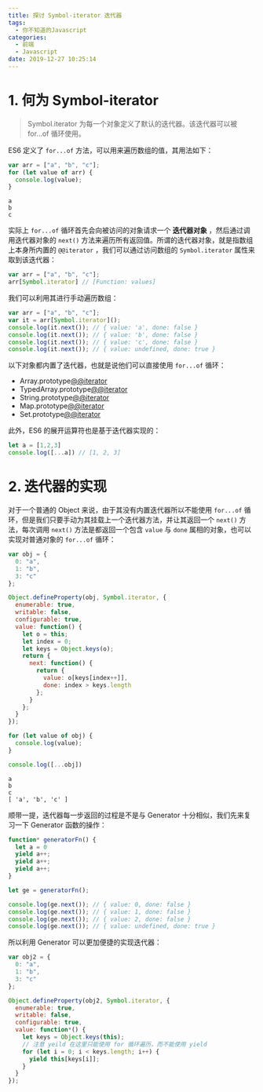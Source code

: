 ```yaml
---
title: 探讨 Symbol-iterator 迭代器
tags:
  - 你不知道的Javascript
categories:
  - 前端
  - Javascript
date: 2019-12-27 10:25:14
---
```


# 1. 何为 Symbol-iterator

> Symbol.iterator 为每一个对象定义了默认的迭代器。该迭代器可以被 for...of 循环使用。

ES6 定义了 `for...of` 方法，可以用来遍历数组的值，其用法如下：

```js
var arr = ["a", "b", "c"];
for (let value of arr) {
  console.log(value);
}
```

```
a
b
c
```

实际上 `for...of` 循环首先会向被访问的对象请求一个 **迭代器对象** ，然后通过调用迭代器对象的 `next()` 方法来遍历所有返回值。所谓的迭代器对象，就是指数组上本身所内置的 `@@iterator` ，我们可以通过访问数组的 `Symbol.iterator` 属性来取到该迭代器：

```js
var arr = ["a", "b", "c"];
arr[Symbol.iterator] // [Function: values]
```

我们可以利用其进行手动遍历数组：

```js
var arr = ["a", "b", "c"];
var it = arr[Symbol.iterator]();
console.log(it.next()); // { value: 'a', done: false }
console.log(it.next()); // { value: 'b', done: false }
console.log(it.next()); // { value: 'c', done: false }
console.log(it.next()); // { value: undefined, done: true }
```

以下对象都内置了迭代器，也就是说他们可以直接使用 `for...of` 循环：

- Array.prototype[@@iterator]()
- TypedArray.prototype[@@iterator]()
- String.prototype[@@iterator]()
- Map.prototype[@@iterator]()
- Set.prototype[@@iterator]()

此外，ES6 的展开运算符也是基于迭代器实现的：

```js
let a = [1,2,3]
console.log([...a]) // [1, 2, 3]
```

# 2. 迭代器的实现

对于一个普通的 Object 来说，由于其没有内置迭代器所以不能使用 `for...of` 循环，但是我们只要手动为其挂载上一个迭代器方法，并让其返回一个 `next()` 方法，每次调用 `next()` 方法是都返回一个包含 `value` 与 `done` 属相的对象，也可以实现对普通对象的 `for...of` 循环：

```js
var obj = {
  0: "a",
  1: "b",
  3: "c"
};

Object.defineProperty(obj, Symbol.iterator, {
  enumerable: true,
  writable: false,
  configurable: true,
  value: function() {
    let o = this;
    let index = 0;
    let keys = Object.keys(o);
    return {
      next: function() {
        return {
          value: o[keys[index++]],
          done: index > keys.length
        };
      }
    };
  }
});

for (let value of obj) {
  console.log(value);
}

console.log([...obj])
```

```
a
b
c
[ 'a', 'b', 'c' ]
```

顺带一提，迭代器每一步返回的过程是不是与 Generator 十分相似，我们先来复习一下 Generator 函数的操作：

```js
function* generatorFn() {
  let a = 0
  yield a++;
  yield a++;
  yield a++;
}

let ge = generatorFn();

console.log(ge.next()); // { value: 0, done: false }
console.log(ge.next()); // { value: 1, done: false }
console.log(ge.next()); // { value: 2, done: false }
console.log(ge.next()); // { value: undefined, done: true }
```

所以利用 Generator 可以更加便捷的实现迭代器：

```js
var obj2 = {
  0: "a",
  1: "b",
  3: "c"
};

Object.defineProperty(obj2, Symbol.iterator, {
  enumerable: true,
  writable: false,
  configurable: true,
  value: function*() {
    let keys = Object.keys(this);
    // 注意 yeild 在这里只能使用 for 循环遍历，而不能使用 yield
    for (let i = 0; i < keys.length; i++) {
      yield this[keys[i]];
    }
  }
});
```